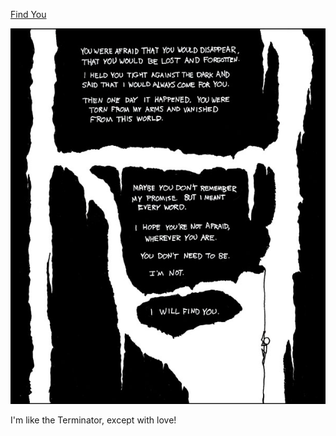 [Find You](https://xkcd.com/104)

![Find You](./random_comic.png)

I'm like the Terminator, except with love!

